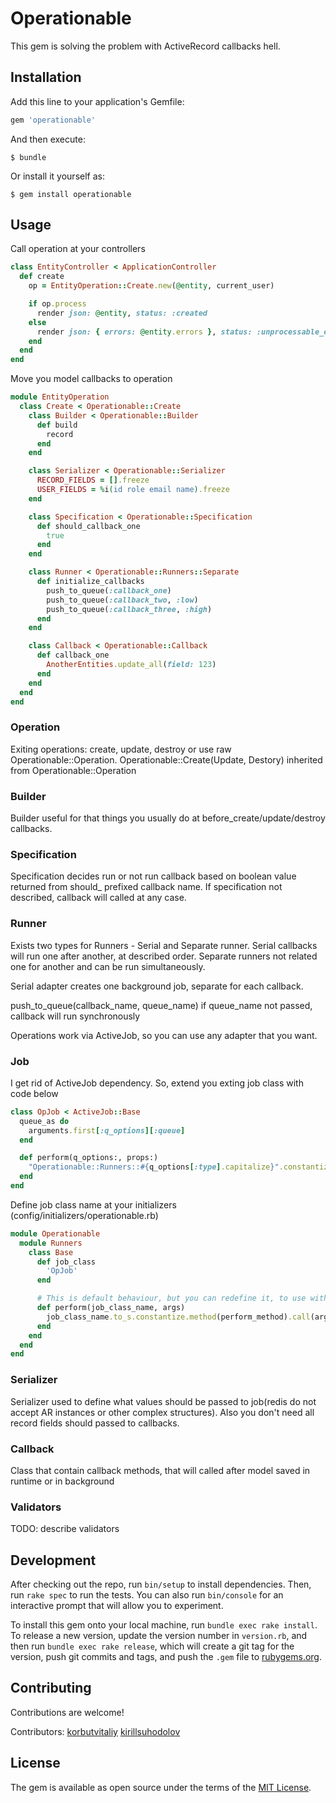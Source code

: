 # Operationable

This gem is solving the problem with ActiveRecord callbacks hell.

## Installation

Add this line to your application's Gemfile:

```ruby
gem 'operationable'
```

And then execute:

    $ bundle

Or install it yourself as:

    $ gem install operationable

## Usage

Call operation at your controllers

```ruby
class EntityController < ApplicationController
  def create
    op = EntityOperation::Create.new(@entity, current_user)

    if op.process
      render json: @entity, status: :created
    else
      render json: { errors: @entity.errors }, status: :unprocessable_entity
    end
  end
end
```

Move you model callbacks to operation


```ruby
module EntityOperation
  class Create < Operationable::Create
    class Builder < Operationable::Builder
      def build
        record
      end
    end

    class Serializer < Operationable::Serializer
      RECORD_FIELDS = [].freeze
      USER_FIELDS = %i(id role email name).freeze
    end

    class Specification < Operationable::Specification
      def should_callback_one
        true
      end
    end

    class Runner < Operationable::Runners::Separate
      def initialize_callbacks
        push_to_queue(:callback_one)
        push_to_queue(:callback_two, :low)
        push_to_queue(:callback_three, :high)
      end
    end

    class Callback < Operationable::Callback
      def callback_one
        AnotherEntities.update_all(field: 123)
      end
    end
  end
end
```

### Operation

Exiting operations: create, update, destroy or use raw Operationable::Operation.
Operationable::Create(Update, Destory) inherited from Operationable::Operation

### Builder

Builder useful for that things you usually do at before_create/update/destroy callbacks.

### Specification

Specification decides run or not run callback based on boolean value returned from should_ prefixed callback name.
If specification not described, callback will called at any case.

### Runner

Exists two types for Runners - Serial and Separate runner. Serial callbacks will run one after another, at described order.
Separate runners not related one for another and can be run simultaneously.

Serial adapter creates one background job, separate for each callback.

push_to_queue(callback_name, queue_name) if queue_name not passed, callback will run synchronously

Operations work via ActiveJob, so you can use any adapter that you want.

### Job

I get rid of ActiveJob dependency. So, extend you exting job class with code below

```ruby
class OpJob < ActiveJob::Base
  queue_as do
    arguments.first[:q_options][:queue]
  end

  def perform(q_options:, props:)
    "Operationable::Runners::#{q_options[:type].capitalize}".constantize.call(q_options: q_options, props: props)
  end
end

```

Define job class name at your initializers (config/initializers/operationable.rb)

```ruby
module Operationable
  module Runners
    class Base
      def job_class
        'OpJob'
      end

      # This is default behaviour, but you can redefine it, to use with other adapter
      def perform(job_class_name, args)
        job_class_name.to_s.constantize.method(perform_method).call(args)
      end
    end
  end
end
```



### Serializer

Serializer used to define what values should be passed to job(redis do not accept AR instances or other complex structures).
Also you don't need all record fields should passed to callbacks.

### Callback

Class that contain callback methods, that will called after model saved in runtime or in background

### Validators
TODO: describe validators

## Development

After checking out the repo, run `bin/setup` to install dependencies. Then, run `rake spec` to run the tests. You can also run `bin/console` for an interactive prompt that will allow you to experiment.

To install this gem onto your local machine, run `bundle exec rake install`. To release a new version, update the version number in `version.rb`, and then run `bundle exec rake release`, which will create a git tag for the version, push git commits and tags, and push the `.gem` file to [rubygems.org](https://rubygems.org).

## Contributing

Contributions are welcome!

Contributors:
[korbutvitaliy](https://github.com/korbutvitaliy)
[kirillsuhodolov](https://github.com/KirillSuhodolov)


## License

The gem is available as open source under the terms of the [MIT License](http://opensource.org/licenses/MIT).

